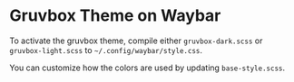 # Gruvbox Theme on Waybar
To activate the gruvbox theme, compile either `gruvbox-dark.scss` or `gruvbox-light.scss` to `~/.config/waybar/style.css`.

You can customize how the colors are used by updating `base-style.scss`.
